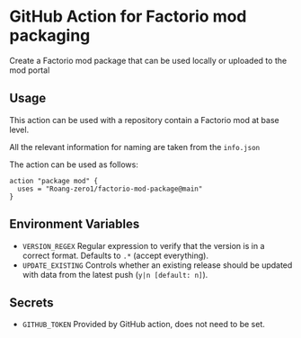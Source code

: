 # GitHub Action for Factorio mod packaging

Create a Factorio mod package that can be used locally or uploaded to the mod portal

## Usage

This action can be used with a repository contain a Factorio mod at base level.

All the relevant information for naming are taken from the `info.json`

The action can be used as follows:

```github-actions
action "package mod" {
  uses = "Roang-zero1/factorio-mod-package@main"
}
```

## Environment Variables

* `VERSION_REGEX` Regular expression to verify that the version is in a correct format. Defaults to `.*` (accept everything).
* `UPDATE_EXISTING` Controls whether an existing release should be updated with data from the latest push (`y|n [default: n]`).

## Secrets

* `GITHUB_TOKEN` Provided by GitHub action, does not need to be set.
